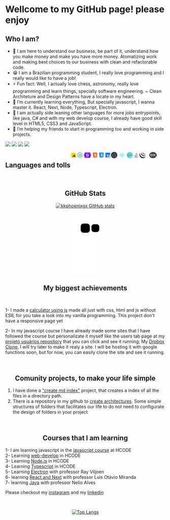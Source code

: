 # Wellcome to my GitHub page! please enjoy

## Who I am?

- 👔 I am here to understand our business, be part of it, understand how you make money and make you have more money. Atomatizing work and making best choices to our business with clean and refactorable code.
- 😁 I am a Brazilian programming student, I really love programming and I really would like to have a job!
- ⚡ Fun fact: Well, I actually love chess, astronomy, really love programming and learn things, specially software engineering. ~ Clean Architeture and Design Patterns have a locate in my heart.
- 🌱 I’m currently learning everything, But specially javascript, I wanna master it. React, Next, Node, Typescript, Electron.
- 👾 I am actually side leaning other languages for more jobs entrypoints, like java, C# and with my web develop course, I already have good skill level in HTML5, CSS3 and JavaScript.
- 👯 I’m helping my friends to start in programming too and working in side projects.

<a href="https://www.instagram.com/kkphoenixgx/" target="_blank"><img src="https://img.shields.io/badge/-Instagram-%23E4405F?style=for-the-badge&logo=instagram&logoColor=white" target="_blank"></a>
<a href="https://discord.gg/fPkQ6uH8CR" target="_blank"><img src="https://img.shields.io/badge/Discord-7289DA?style=for-the-badge&logo=discord&logoColor=white" target="_blank"></a>
<a href = "mailto:kkphoenixvs@gmail.com"><img src="https://img.shields.io/badge/-Gmail-%23333?style=for-the-badge&logo=gmail&logoColor=white" target="_blank"></a>
<a href="https://www.linkedin.com/in/kau%C3%A3-alves-santos-873b85203/" target="_blank"><img src="https://img.shields.io/badge/-LinkedIn-%230077B5?style=for-the-badge&logo=linkedin&logoColor=white" target="_blank"></a> 

<div style="display: flex" align="center">

  <h2 style="text-align: center"><b>Languages and tolls</b></h2>

  <img src="./Icons/javascript.png" title="javascript" title="" width="20px" height="20px">

  <img src="./Icons/node.js.png" title="node.js" width="20px" height="20px">

  <img src="./Icons/Bootstrap.png" title="Bootstrap" width="28px" height="20px">

  <img src="./Icons/html.png" title="HTML5" width="20px" height="20px">

  <img src="./Icons/css.png" title="CSS3" width="20px" height="20px">

  <img src="./Icons/typescript.png" title="Typescript" width="20px" height="20px">

  <img src="./Icons/electron.js.png" title="Electron.js" width="20px" height="20px">

  <img src="./Icons/react.js.png" title="React.js" width="30px" height="20px">

  <img src="./Icons/Next.js.png" title="Next.js" width="20px" height="20px">


  <img src="./Icons/java.png" title="Java" width="20px" height="20px">

  <img src="./Icons/jquery.png" title="Jquery" width="20px" height="20px">

  <img src="./Icons/expressjs.png" title="Express.js" width="45px" height="20px">

</div>

<br>

<h2 align="center"><b>GitHub Stats</b></h2>

<div align="center">

[![kkphoenixgx GitHub stats](https://github-readme-stats.vercel.app/api?username=kkphoenixgx&count_private=true&show_icons=true&theme=midnight-purple)](https://github.com/anuraghazra/github-readme-stats)

![Snake animation](https://github.com/kkphoenixgx/kkphoenixgx/blob/output/github-contribution-grid-snake.svg)

</div>

<h2 align="center"><b>My biggest achievements</b></h2>

<br>

1- I made a [calculator using js](https://kkphoenixgx.github.io/CalculadoraJs/) made all just with css, html and js without ES6, for you take a look into my vanilla programming. This project don't have a responsive page yet

2- In my javascript course I have already made some sites that I have followed the course but personalizate it myself like the users tab page at my [projeto usuários repository](https://kkphoenixgx.github.io/curso-javascript-projeto-usuarios) that you can click and see it running; My [Drpbox Clone](https://github.com/kkphoenixgx/JavascriptCourse/tree/master/Projetos/DropboxClone/app), I will try later to make it realy a site. I will be hosting it with google functions soon, but for now, you can easily clone the site and see it running.

<!--END_SECTION:activity-->

<br>

<h2 align="center"><b> Comunity projects, to make your life simple </b></h2>

1. I have done a ["create md index"](https://github.com/kkphoenixgx/Create-a-index-of-files-in-md) project, that creates a index of all the files in a directory path.
2. There is a repository in my github to [create architectures](https://github.com/kkphoenixgx/createArchiteture). Some simple structures of folders that facilitates our life to do not need to configurate the design of folders in your project

<!--END_SECTION: -->
<br>

<h2 align="center"><b>Courses that I am learning</b></h2>

1- I am learning javascript in the [javascript course](https://github.com/kkphoenixgx/JavascriptCourse) at HCODE  
2- Learning [web-develop](https://github.com/kkphoenixgx/Web-developer-course) in HCODE  
3- Learning [Node.js](https://github.com/kkphoenixgx/Nodejs-Course) in HCODE  
4- Learning [Typescript](https://github.com/kkphoenixgx/Typescript-course) in HCODE  
5- Learning [Electron](https://github.com/kkphoenixgx/Electron.js_course) with professor Ray Viljoen  
6- learning [React and Next](https://github.com/kkphoenixgx/React.js-Next.js_Course) with professor  Luis Otávio Miranda  
7- learning [Java](https://github.com/kkphoenixgx/JavaCurse) with professor Nelio Alves  

Please checkout my [instagram](https://www.instagram.com/kkphoenixgx/) and my
[linkedin](https://www.linkedin.com/in/kau%C3%A3-alves-santos-873b85203/)

<br>

<div align="center">

[![Top Langs](https://github-readme-stats.vercel.app/api/top-langs/?username=anuraghazra&layout=compact&hide=GLSL,rust,python,Assembly,Objective-C&langs_count=6)](https://github.com/anuraghazra/github-readme-stats)

</div>
